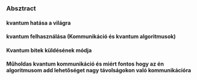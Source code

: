 ### Absztract

#### kvantum hatása a világra 

#### kvantum felhasználása (Kommunikáció és kvantum algoritmusok)

#### Kvantum bitek küldésének módja 

#### Műholdas kvantum kommunikáció és miért fontos hogy az én algoritmusom add lehetőséget nagy távolságokon való kommunikációra


